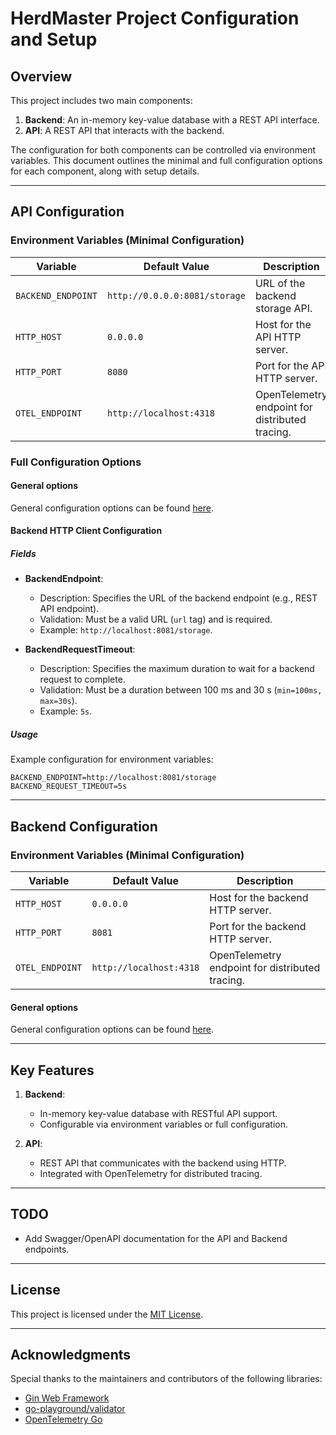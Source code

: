 
# HerdMaster Project Configuration and Setup

## Overview
This project includes two main components:
1. **Backend**: An in-memory key-value database with a REST API interface.
2. **API**: A REST API that interacts with the backend.

The configuration for both components can be controlled via environment variables. This document outlines the minimal and full configuration options for each component, along with setup details.

---

## API Configuration

### Environment Variables (Minimal Configuration)

| Variable            | Default Value         | Description                                |
|---------------------|-----------------------|--------------------------------------------|
| `BACKEND_ENDPOINT`  | `http://0.0.0.0:8081/storage` | URL of the backend storage API.            |
| `HTTP_HOST`         | `0.0.0.0`            | Host for the API HTTP server.             |
| `HTTP_PORT`         | `8080`               | Port for the API HTTP server.             |
| `OTEL_ENDPOINT`     | `http://localhost:4318` | OpenTelemetry endpoint for distributed tracing. |

### Full Configuration Options

#### General options
General configuration options can be found [here](https://github.com/KennyMacCormik/HerdMaster/blob/main/pkg/cfg/genCfg/gencfg.go).

#### Backend HTTP Client Configuration

##### Fields

- **BackendEndpoint**:
    - Description: Specifies the URL of the backend endpoint (e.g., REST API endpoint).
    - Validation: Must be a valid URL (`url` tag) and is required.
    - Example: `http://localhost:8081/storage`.

- **BackendRequestTimeout**:
    - Description: Specifies the maximum duration to wait for a backend request to complete.
    - Validation: Must be a duration between 100 ms and 30 s (`min=100ms, max=30s`).
    - Example: `5s`.

##### Usage


Example configuration for environment variables:

```env
BACKEND_ENDPOINT=http://localhost:8081/storage
BACKEND_REQUEST_TIMEOUT=5s
```

---

## Backend Configuration

### Environment Variables (Minimal Configuration)

| Variable        | Default Value         | Description                                |
|-----------------|-----------------------|--------------------------------------------|
| `HTTP_HOST`     | `0.0.0.0`            | Host for the backend HTTP server.         |
| `HTTP_PORT`     | `8081`               | Port for the backend HTTP server.         |
| `OTEL_ENDPOINT` | `http://localhost:4318` | OpenTelemetry endpoint for distributed tracing. |

#### General options
General configuration options can be found [here](https://github.com/KennyMacCormik/HerdMaster/blob/main/pkg/cfg/genCfg/gencfg.go).

---

## Key Features

1. **Backend**:
    - In-memory key-value database with RESTful API support.
    - Configurable via environment variables or full configuration.

2. **API**:
    - REST API that communicates with the backend using HTTP.
    - Integrated with OpenTelemetry for distributed tracing.

---

## TODO

- Add Swagger/OpenAPI documentation for the API and Backend endpoints.

---

## License
This project is licensed under the [MIT License](https://opensource.org/licenses/MIT).

---

## Acknowledgments
Special thanks to the maintainers and contributors of the following libraries:
- [Gin Web Framework](https://github.com/gin-gonic/gin)
- [go-playground/validator](https://github.com/go-playground/validator)
- [OpenTelemetry Go](https://github.com/open-telemetry/opentelemetry-go)
